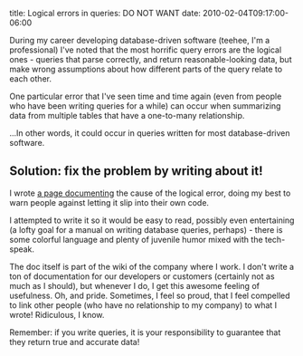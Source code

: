 title: Logical errors in queries: DO NOT WANT
date: 2010-02-04T09:17:00-06:00

During my career developing database-driven software (teehee, I'm a professional) I've noted that the most horrific query errors are the logical ones - queries that parse correctly, and return reasonable-looking data, but make wrong assumptions about how different parts of the query relate to each other.

One particular error that I've seen time and time again (even from people who have been writing queries for a while) can occur when summarizing data from multiple tables that have a one-to-many relationship.

...In other words, it could occur in queries written for most database-driven software.

## Solution: fix the problem by writing about it!

I wrote [a page documenting](http://wikido.isoftdata.com/index.php/The_GROUPing_pitfall) the cause of the logical error, doing my best to warn people against letting it slip into their own code.

I attempted to write it so it would be easy to read, possibly even entertaining (a lofty goal for a manual on writing database queries, perhaps) - there is some colorful language and plenty of juvenile humor mixed with the tech-speak.

The doc itself is part of the wiki of the company where I work.  I don't write a ton of documentation for our developers or customers (certainly not as much as I should), but whenever I do, I get this awesome feeling of usefulness.  Oh, and pride.  Sometimes, I feel so proud, that I feel compelled to link other people (who have no relationship to my company) to what I wrote!  Ridiculous, I know.

Remember: if you write queries, it is your responsibility to guarantee that they return true and accurate data!
